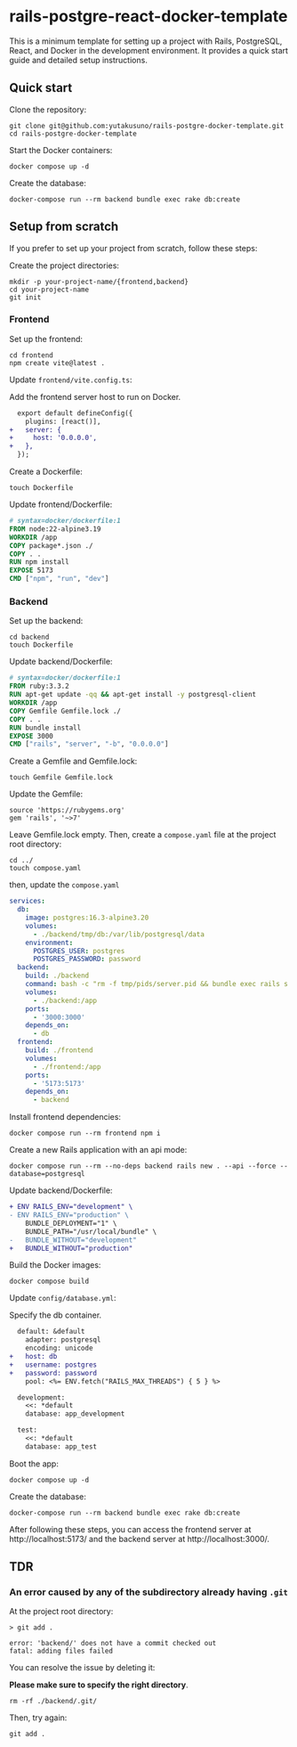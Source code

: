 # rails-postgre-react-docker-template

This is a minimum template for setting up a project with Rails, PostgreSQL, React, and Docker in the development environment. It provides a quick start guide and detailed setup instructions.

## Quick start

Clone the repository:

```
git clone git@github.com:yutakusuno/rails-postgre-docker-template.git
cd rails-postgre-docker-template
```

Start the Docker containers:

```
docker compose up -d
```

Create the database:

```
docker-compose run --rm backend bundle exec rake db:create
```

## Setup from scratch

If you prefer to set up your project from scratch, follow these steps:

Create the project directories:

```
mkdir -p your-project-name/{frontend,backend}
cd your-project-name
git init
```

### Frontend

Set up the frontend:

```
cd frontend
npm create vite@latest .
```

Update `frontend/vite.config.ts`:

Add the frontend server host to run on Docker.

```diff
  export default defineConfig({
    plugins: [react()],
+   server: {
+     host: '0.0.0.0',
+   },
  });
```

Create a Dockerfile:

```
touch Dockerfile
```

Update frontend/Dockerfile:

```dockerfile
# syntax=docker/dockerfile:1
FROM node:22-alpine3.19
WORKDIR /app
COPY package*.json ./
COPY . .
RUN npm install
EXPOSE 5173
CMD ["npm", "run", "dev"]
```

### Backend

Set up the backend:

```
cd backend
touch Dockerfile
```

Update backend/Dockerfile:

```dockerfile
# syntax=docker/dockerfile:1
FROM ruby:3.3.2
RUN apt-get update -qq && apt-get install -y postgresql-client
WORKDIR /app
COPY Gemfile Gemfile.lock ./
COPY . .
RUN bundle install
EXPOSE 3000
CMD ["rails", "server", "-b", "0.0.0.0"]
```

Create a Gemfile and Gemfile.lock:

```
touch Gemfile Gemfile.lock
```

Update the Gemfile:

```
source 'https://rubygems.org'
gem 'rails', '~>7'
```

Leave Gemfile.lock empty. Then, create a `compose.yaml` file at the project root directory:

```
cd ../
touch compose.yaml
```

then, update the `compose.yaml`

```yaml
services:
  db:
    image: postgres:16.3-alpine3.20
    volumes:
      - ./backend/tmp/db:/var/lib/postgresql/data
    environment:
      POSTGRES_USER: postgres
      POSTGRES_PASSWORD: password
  backend:
    build: ./backend
    command: bash -c "rm -f tmp/pids/server.pid && bundle exec rails s -p 3000 -b '0.0.0.0'"
    volumes:
      - ./backend:/app
    ports:
      - '3000:3000'
    depends_on:
      - db
  frontend:
    build: ./frontend
    volumes:
      - ./frontend:/app
    ports:
      - '5173:5173'
    depends_on:
      - backend
```

Install frontend dependencies:

```
docker compose run --rm frontend npm i
```

Create a new Rails application with an api mode:

```
docker compose run --rm --no-deps backend rails new . --api --force --database=postgresql
```

Update backend/Dockerfile:

```diff dockerfile
+ ENV RAILS_ENV="development" \
- ENV RAILS_ENV="production" \
    BUNDLE_DEPLOYMENT="1" \
    BUNDLE_PATH="/usr/local/bundle" \
-   BUNDLE_WITHOUT="development"
+   BUNDLE_WITHOUT="production"
```

Build the Docker images:

```
docker compose build
```

Update `config/database.yml`:

Specify the db container.

```diff
  default: &default
    adapter: postgresql
    encoding: unicode
+   host: db
+   username: postgres
+   password: password
    pool: <%= ENV.fetch("RAILS_MAX_THREADS") { 5 } %>

  development:
    <<: *default
    database: app_development

  test:
    <<: *default
    database: app_test
```

Boot the app:

```
docker compose up -d
```

Create the database:

```
docker-compose run --rm backend bundle exec rake db:create
```

After following these steps, you can access the frontend server at http://localhost:5173/ and the backend server at http://localhost:3000/.

## TDR

### An error caused by any of the subdirectory already having `.git`

At the project root directory:

```
> git add .

error: 'backend/' does not have a commit checked out
fatal: adding files failed
```

You can resolve the issue by deleting it:

**Please make sure to specify the right directory**.

```
rm -rf ./backend/.git/
```

Then, try again:

```
git add .
```
